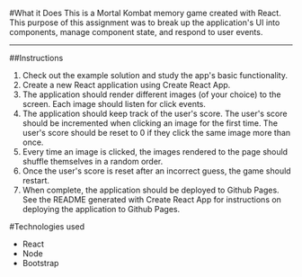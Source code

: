 #What it Does
This is a Mortal Kombat memory game created with React. This purpose of this assignment was to break up the application's UI into components, manage component state, and respond to user events.
<hr>

##Instructions
1.  Check out the example solution and study the app's basic functionality.
2.  Create a new React application using Create React App.
3.  The application should render different images (of your choice) to the screen. Each image should listen for click events.
4.  The application should keep track of the user's score. The user's score should be incremented when clicking an image for the first time. The user's score should be reset to 0 if they click the same image more than once.
5.  Every time an image is clicked, the images rendered to the page should shuffle themselves in a random order.
6.  Once the user's score is reset after an incorrect guess, the game should restart.
7.  When complete, the application should be deployed to Github Pages. See the README generated with Create React App for instructions on deploying the application to Github Pages.


#Technologies used
* React
* Node
* Bootstrap
